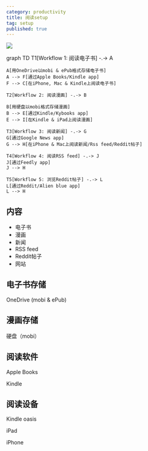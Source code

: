 ```yaml
---
category: productivity
title: 阅读setup
tag: setup
published: true
---
```

![](https://mermaid.ink/svg/eyJjb2RlIjoiICAgIGdyYXBoIFREXG4gICAgVDFbV29ya2Zsb3cgMTog6ZiF6K-755S15a2Q5LmmXSAtLi0-IEFcblxuICAgIEFb55SoT25lRHJpdmXku6Vtb2JpICYgZVB1YuagvOW8j-WtmOWCqOeUteWtkOS5pl1cbiAgICBBIC0tPiBGW-mAmui_h0FwcGxlIEJvb2tzL0tpbmRsZSBhcHBdXG4gICAgRiAtLT4gQ1vlnKhpUGhvbmUsIE1hYyAmIEtpbmRsZeS4iumYheivu-eUteWtkOS5pl1cblxuICAgIFQyW1dvcmtmbG93IDI6IOmYheivu-a8q-eUu10gLS4tPiBCXG5cbiAgICBCW-eUqOehrOebmOS7pW1vYmnmoLzlvI_lrZjlgqjmvKvnlLtdXG4gICAgQiAtLT4gRVvpgJrov4dLaW5kbGUvS3lib29rcyBhcHBdXG4gICAgRSAtLT4gSVvlnKhLaW5kbGUgJiBpUGFk5LiK6ZiF6K-75ryr55S7XVxuXG4gICAgVDNbV29ya2Zsb3cgMzog6ZiF6K-75paw6Ze7XSAtLi0-IEdcbiAgICBHW-mAmui_h0dvb2dsZSBOZXdzIGFwcF1cbiAgICBHIC0tPiBIW-WcqGlQaG9uZSAmIE1hY-S4iumYheivu-aWsOmXuy9Sc3MgZmVlZC9SZWRkaXTluJblrZBdXG5cbiAgICBUNFtXb3JrZmxvdyA0OiDpmIXor7tSU1MgZmVlZF0gLS4tPiBKXG4gICAgSlvpgJrov4dGZWVkbHkgYXBwXVxuICAgIEogLS0-IEhcblxuICAgIFQ1W1dvcmtmbG93IDU6IOa1j-iniFJlZGRpdOW4luWtkF0gLS4tPiBMXG4gICAgTFvpgJrov4dSZWRkaXQvQWxpZW4gYmx1ZSBhcHBdXG4gICAgTCAtLT4gSCIsIm1lcm1haWQiOnsidGhlbWUiOiJkZWZhdWx0In0sInVwZGF0ZUVkaXRvciI6ZmFsc2V9)

<div class="mermaid">
    graph TD
    T1[Workflow 1: 阅读电子书] -.-> A

    A[用OneDrive以mobi & ePub格式存储电子书]
    A --> F[通过Apple Books/Kindle app]
    F --> C[在iPhone, Mac & Kindle上阅读电子书]

    T2[Workflow 2: 阅读漫画] -.-> B

    B[用硬盘以mobi格式存储漫画]
    B --> E[通过Kindle/Kybooks app]
    E --> I[在Kindle & iPad上阅读漫画]

    T3[Workflow 3: 阅读新闻] -.-> G
    G[通过Google News app]
    G --> H[在iPhone & Mac上阅读新闻/Rss feed/Reddit帖子]

    T4[Workflow 4: 阅读RSS feed] -.-> J
    J[通过Feedly app]
    J --> H

    T5[Workflow 5: 浏览Reddit帖子] -.-> L
    L[通过Reddit/Alien blue app]
    L --> H
</div>

## 内容
- 电子书
- 漫画
- 新闻
- RSS feed
- Reddit帖子
- 网站

## 电子书存储

OneDrive (mobi & ePub)

## 漫画存储

硬盘（mobi）

## 阅读软件

Apple Books

Kindle

## 阅读设备

Kindle oasis

iPad

iPhone

